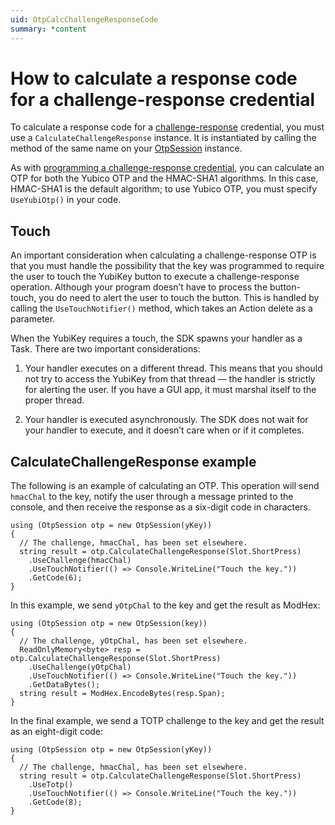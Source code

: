```yaml
---
uid: OtpCalcChallengeResponseCode
summary: *content
---
```


<!-- Copyright 2021 Yubico AB

Licensed under the Apache License, Version 2.0 (the "License");
you may not use this file except in compliance with the License.
You may obtain a copy of the License at

    http://www.apache.org/licenses/LICENSE-2.0

Unless required by applicable law or agreed to in writing, software
distributed under the License is distributed on an "AS IS" BASIS,
WITHOUT WARRANTIES OR CONDITIONS OF ANY KIND, either express or implied.
See the License for the specific language governing permissions and
limitations under the License. -->

# How to calculate a response code for a challenge-response credential

To calculate a response code for a [challenge-response](xref:OtpChallengeResponse) credential, you must use a ```CalculateChallengeResponse``` instance. It is instantiated by calling the method of the same name on your [OtpSession](xref:Yubico.YubiKey.Otp.OtpSession) instance.

As with [programming a challenge-response credential](xref:OtpProgramChallengeResponse), you can calculate an OTP for both the Yubico OTP and the HMAC-SHA1 algorithms. In this case, HMAC-SHA1 is the default algorithm; to use Yubico OTP, you must specify ```UseYubiOtp()``` in your code.

## Touch

An important consideration when calculating a challenge-response OTP is that you must handle the possibility that the key was programmed to require the user to touch the YubiKey button to execute a challenge-response operation. Although your program doesn’t have to process the button-touch, you do need to alert the user to touch the button. This is handled by calling the ```UseTouchNotifier()``` method, which takes an Action delete as a parameter.

When the YubiKey requires a touch, the SDK spawns your handler as a Task. There are two important considerations:

1. Your handler executes on a different thread. This means that you should not try to access the YubiKey from that thread — the handler is strictly for alerting the user. If you have a GUI app, it must marshal itself to the proper thread.

1. Your handler is executed asynchronously. The SDK does not wait for your handler to execute, and it doesn’t care when or if it completes.

## CalculateChallengeResponse example

The following is an example of calculating an OTP. This operation will send ```hmacChal``` to the key, notify the user through a message printed to the console, and then receive the response as a six-digit code in characters.

```
using (OtpSession otp = new OtpSession(yKey))
{
  // The challenge, hmacChal, has been set elsewhere.
  string result = otp.CalculateChallengeResponse(Slot.ShortPress)
    .UseChallenge(hmacChal)
    .UseTouchNotifier(() => Console.WriteLine("Touch the key."))
    .GetCode(6);
}
```

In this example, we send ```yOtpChal``` to the key and get the result as ModHex:

```
using (OtpSession otp = new OtpSession(key))
{
  // The challenge, yOtpChal, has been set elsewhere.
  ReadOnlyMemory<byte> resp = otp.CalculateChallengeResponse(Slot.ShortPress)
    .UseChallenge(yOtpChal)
    .UseTouchNotifier(() => Console.WriteLine("Touch the key."))
    .GetDataBytes();
  string result = ModHex.EncodeBytes(resp.Span);
}
```

In the final example, we send a TOTP challenge to the key and get the result as an eight-digit code:

```
using (OtpSession otp = new OtpSession(yKey))
{
  // The challenge, hmacChal, has been set elsewhere.
  string result = otp.CalculateChallengeResponse(Slot.ShortPress)
    .UseTotp()
    .UseTouchNotifier(() => Console.WriteLine("Touch the key."))
    .GetCode(8);
}
```
